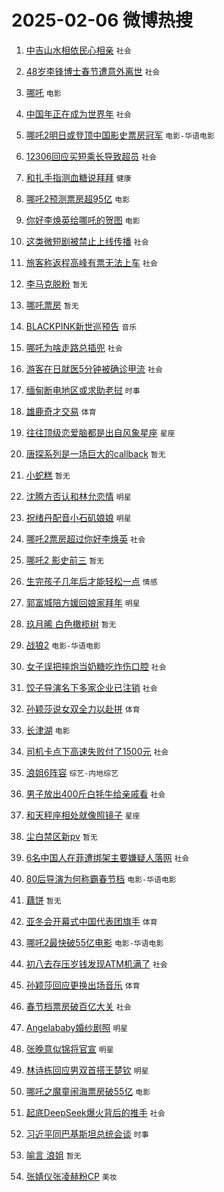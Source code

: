 # 2025-02-06 微博热搜 
1. [中吉山水相依民心相亲](https://m.weibo.cn/search?containerid=100103type%3D1%26t%3D10%26q%3D%23%E4%B8%AD%E5%90%89%E5%B1%B1%E6%B0%B4%E7%9B%B8%E4%BE%9D%E6%B0%91%E5%BF%83%E7%9B%B8%E4%BA%B2%23&stream_entry_id=51&isnewpage=1&extparam=seat%3D1%26pos%3D0%26q%3D%2523%25E4%25B8%25AD%25E5%2590%2589%25E5%25B1%25B1%25E6%25B0%25B4%25E7%259B%25B8%25E4%25BE%259D%25E6%25B0%2591%25E5%25BF%2583%25E7%259B%25B8%25E4%25BA%25B2%2523%26dgr%3D0%26cate%3D10103%26c_type%3D51%26filter_type%3Drealtimehot%26stream_entry_id%3D51%26display_time%3D1738773193%26pre_seqid%3D173877319352201148374138) `社会` 

2. [48岁李锋博士春节遭意外离世](https://m.weibo.cn/search?containerid=100103type%3D1%26t%3D10%26q%3D%2348%E5%B2%81%E6%9D%8E%E9%94%8B%E5%8D%9A%E5%A3%AB%E6%98%A5%E8%8A%82%E9%81%AD%E6%84%8F%E5%A4%96%E7%A6%BB%E4%B8%96%23&stream_entry_id=31&isnewpage=1&extparam=seat%3D1%26c_type%3D31%26q%3D%252348%25E5%25B2%2581%25E6%259D%258E%25E9%2594%258B%25E5%258D%259A%25E5%25A3%25AB%25E6%2598%25A5%25E8%258A%2582%25E9%2581%25AD%25E6%2584%258F%25E5%25A4%2596%25E7%25A6%25BB%25E4%25B8%2596%2523%26dgr%3D0%26band_rank%3D1%26stream_entry_id%3D31%26pos%3D0%26lcate%3D5001%26realpos%3D1%26flag%3D2%26filter_type%3Drealtimehot%26cate%3D5001%26display_time%3D1738773193%26pre_seqid%3D173877319352201148374138) `社会` 

3. [哪吒](https://m.weibo.cn/search?containerid=100103type%3D1%26t%3D10%26q%3D%E5%93%AA%E5%90%92&stream_entry_id=31&isnewpage=1&extparam=seat%3D1%26c_type%3D31%26q%3D%25E5%2593%25AA%25E5%2590%2592%26dgr%3D0%26band_rank%3D2%26stream_entry_id%3D31%26pos%3D1%26lcate%3D5001%26realpos%3D2%26flag%3D2%26filter_type%3Drealtimehot%26cate%3D5001%26display_time%3D1738773193%26pre_seqid%3D173877319352201148374138) `电影` 

4. [中国年正在成为世界年](https://m.weibo.cn/search?containerid=100103type%3D1%26t%3D10%26q%3D%23%E4%B8%AD%E5%9B%BD%E5%B9%B4%E6%AD%A3%E5%9C%A8%E6%88%90%E4%B8%BA%E4%B8%96%E7%95%8C%E5%B9%B4%23&stream_entry_id=31&isnewpage=1&extparam=seat%3D1%26c_type%3D31%26q%3D%2523%25E4%25B8%25AD%25E5%259B%25BD%25E5%25B9%25B4%25E6%25AD%25A3%25E5%259C%25A8%25E6%2588%2590%25E4%25B8%25BA%25E4%25B8%2596%25E7%2595%258C%25E5%25B9%25B4%2523%26dgr%3D0%26band_rank%3D3%26stream_entry_id%3D31%26pos%3D2%26lcate%3D5001%26realpos%3D3%26flag%3D0%26filter_type%3Drealtimehot%26cate%3D5001%26display_time%3D1738773193%26pre_seqid%3D173877319352201148374138) `社会` 

5. [哪吒2明日或登顶中国影史票房冠军](https://m.weibo.cn/search?containerid=100103type%3D1%26t%3D10%26q%3D%23%E5%93%AA%E5%90%922%E6%98%8E%E6%97%A5%E6%88%96%E7%99%BB%E9%A1%B6%E4%B8%AD%E5%9B%BD%E5%BD%B1%E5%8F%B2%E7%A5%A8%E6%88%BF%E5%86%A0%E5%86%9B%23&stream_entry_id=31&isnewpage=1&extparam=seat%3D1%26c_type%3D31%26q%3D%2523%25E5%2593%25AA%25E5%2590%25922%25E6%2598%258E%25E6%2597%25A5%25E6%2588%2596%25E7%2599%25BB%25E9%25A1%25B6%25E4%25B8%25AD%25E5%259B%25BD%25E5%25BD%25B1%25E5%258F%25B2%25E7%25A5%25A8%25E6%2588%25BF%25E5%2586%25A0%25E5%2586%259B%2523%26dgr%3D0%26band_rank%3D4%26stream_entry_id%3D31%26pos%3D3%26lcate%3D5001%26realpos%3D4%26flag%3D1%26filter_type%3Drealtimehot%26cate%3D5001%26display_time%3D1738773193%26pre_seqid%3D173877319352201148374138) `电影-华语电影` 

6. [12306回应买短乘长导致超员](https://m.weibo.cn/search?containerid=100103type%3D1%26t%3D10%26q%3D%2312306%E5%9B%9E%E5%BA%94%E4%B9%B0%E7%9F%AD%E4%B9%98%E9%95%BF%E5%AF%BC%E8%87%B4%E8%B6%85%E5%91%98%23&stream_entry_id=31&isnewpage=1&extparam=seat%3D1%26c_type%3D31%26q%3D%252312306%25E5%259B%259E%25E5%25BA%2594%25E4%25B9%25B0%25E7%259F%25AD%25E4%25B9%2598%25E9%2595%25BF%25E5%25AF%25BC%25E8%2587%25B4%25E8%25B6%2585%25E5%2591%2598%2523%26dgr%3D0%26band_rank%3D5%26stream_entry_id%3D31%26pos%3D4%26lcate%3D5001%26realpos%3D5%26flag%3D1%26filter_type%3Drealtimehot%26cate%3D5001%26display_time%3D1738773193%26pre_seqid%3D173877319352201148374138) `社会` 

7. [和扎手指测血糖说拜拜](https://m.weibo.cn/search?containerid=100103type%3D1%26t%3D10%26q%3D%23%E5%92%8C%E6%89%8E%E6%89%8B%E6%8C%87%E6%B5%8B%E8%A1%80%E7%B3%96%E8%AF%B4%E6%8B%9C%E6%8B%9C%23&stream_entry_id=31&isnewpage=1&extparam=seat%3D1%26c_type%3D31%26q%3D%2523%25E5%2592%258C%25E6%2589%258E%25E6%2589%258B%25E6%258C%2587%25E6%25B5%258B%25E8%25A1%2580%25E7%25B3%2596%25E8%25AF%25B4%25E6%258B%259C%25E6%258B%259C%2523%26dgr%3D0%26band_rank%3D6%26stream_entry_id%3D31%26pos%3D5%26lcate%3D5001%26realpos%3D6%26flag%3D1%26filter_type%3Drealtimehot%26cate%3D5001%26display_time%3D1738773193%26pre_seqid%3D173877319352201148374138) `健康` 

8. [哪吒2预测票房超95亿](https://m.weibo.cn/search?containerid=100103type%3D1%26t%3D10%26q%3D%23%E5%93%AA%E5%90%922%E9%A2%84%E6%B5%8B%E7%A5%A8%E6%88%BF%E8%B6%8595%E4%BA%BF%23&stream_entry_id=31&isnewpage=1&extparam=seat%3D1%26c_type%3D31%26q%3D%2523%25E5%2593%25AA%25E5%2590%25922%25E9%25A2%2584%25E6%25B5%258B%25E7%25A5%25A8%25E6%2588%25BF%25E8%25B6%258595%25E4%25BA%25BF%2523%26dgr%3D0%26band_rank%3D7%26stream_entry_id%3D31%26pos%3D6%26lcate%3D5001%26realpos%3D7%26flag%3D1%26filter_type%3Drealtimehot%26cate%3D5001%26display_time%3D1738773193%26pre_seqid%3D173877319352201148374138) `电影` 

9. [你好李焕英给哪吒的贺图](https://m.weibo.cn/search?containerid=100103type%3D1%26t%3D10%26q%3D%23%E4%BD%A0%E5%A5%BD%E6%9D%8E%E7%84%95%E8%8B%B1%E7%BB%99%E5%93%AA%E5%90%92%E7%9A%84%E8%B4%BA%E5%9B%BE%23&stream_entry_id=31&isnewpage=1&extparam=seat%3D1%26c_type%3D31%26q%3D%2523%25E4%25BD%25A0%25E5%25A5%25BD%25E6%259D%258E%25E7%2584%2595%25E8%258B%25B1%25E7%25BB%2599%25E5%2593%25AA%25E5%2590%2592%25E7%259A%2584%25E8%25B4%25BA%25E5%259B%25BE%2523%26dgr%3D0%26band_rank%3D8%26stream_entry_id%3D31%26pos%3D7%26lcate%3D5001%26realpos%3D8%26flag%3D16%26filter_type%3Drealtimehot%26cate%3D5001%26display_time%3D1738773193%26pre_seqid%3D173877319352201148374138) `电影` 

10. [这类微短剧被禁止上线传播](https://m.weibo.cn/search?containerid=100103type%3D1%26t%3D10%26q%3D%23%E8%BF%99%E7%B1%BB%E5%BE%AE%E7%9F%AD%E5%89%A7%E8%A2%AB%E7%A6%81%E6%AD%A2%E4%B8%8A%E7%BA%BF%E4%BC%A0%E6%92%AD%23&stream_entry_id=31&isnewpage=1&extparam=seat%3D1%26c_type%3D31%26q%3D%2523%25E8%25BF%2599%25E7%25B1%25BB%25E5%25BE%25AE%25E7%259F%25AD%25E5%2589%25A7%25E8%25A2%25AB%25E7%25A6%2581%25E6%25AD%25A2%25E4%25B8%258A%25E7%25BA%25BF%25E4%25BC%25A0%25E6%2592%25AD%2523%26dgr%3D0%26band_rank%3D9%26stream_entry_id%3D31%26pos%3D8%26lcate%3D5001%26realpos%3D9%26flag%3D0%26filter_type%3Drealtimehot%26cate%3D5001%26display_time%3D1738773193%26pre_seqid%3D173877319352201148374138) `社会` 

11. [旅客称返程高峰有票无法上车](https://m.weibo.cn/search?containerid=100103type%3D1%26t%3D10%26q%3D%23%E6%97%85%E5%AE%A2%E7%A7%B0%E8%BF%94%E7%A8%8B%E9%AB%98%E5%B3%B0%E6%9C%89%E7%A5%A8%E6%97%A0%E6%B3%95%E4%B8%8A%E8%BD%A6%23&stream_entry_id=31&isnewpage=1&extparam=seat%3D1%26c_type%3D31%26q%3D%2523%25E6%2597%2585%25E5%25AE%25A2%25E7%25A7%25B0%25E8%25BF%2594%25E7%25A8%258B%25E9%25AB%2598%25E5%25B3%25B0%25E6%259C%2589%25E7%25A5%25A8%25E6%2597%25A0%25E6%25B3%2595%25E4%25B8%258A%25E8%25BD%25A6%2523%26dgr%3D0%26band_rank%3D10%26stream_entry_id%3D31%26pos%3D9%26lcate%3D5001%26realpos%3D10%26flag%3D1%26filter_type%3Drealtimehot%26cate%3D5001%26display_time%3D1738773193%26pre_seqid%3D173877319352201148374138) `社会` 

12. [李马克脱粉](https://m.weibo.cn/search?containerid=100103type%3D1%26t%3D10%26q%3D%E6%9D%8E%E9%A9%AC%E5%85%8B%E8%84%B1%E7%B2%89&stream_entry_id=31&isnewpage=1&extparam=seat%3D1%26c_type%3D31%26q%3D%25E6%259D%258E%25E9%25A9%25AC%25E5%2585%258B%25E8%2584%25B1%25E7%25B2%2589%26dgr%3D0%26band_rank%3D11%26stream_entry_id%3D31%26pos%3D10%26lcate%3D5001%26realpos%3D11%26flag%3D2%26filter_type%3Drealtimehot%26cate%3D5001%26display_time%3D1738773193%26pre_seqid%3D173877319352201148374138) `暂无` 

13. [哪吒票房](https://m.weibo.cn/search?containerid=100103type%3D1%26t%3D10%26q%3D%E5%93%AA%E5%90%92%E7%A5%A8%E6%88%BF&stream_entry_id=31&isnewpage=1&extparam=seat%3D1%26c_type%3D31%26q%3D%25E5%2593%25AA%25E5%2590%2592%25E7%25A5%25A8%25E6%2588%25BF%26dgr%3D0%26band_rank%3D12%26stream_entry_id%3D31%26pos%3D11%26lcate%3D5001%26realpos%3D12%26flag%3D0%26filter_type%3Drealtimehot%26cate%3D5001%26display_time%3D1738773193%26pre_seqid%3D173877319352201148374138) `暂无` 

14. [BLACKPINK新世巡预告](https://m.weibo.cn/search?containerid=100103type%3D1%26t%3D10%26q%3D%23BLACKPINK%E6%96%B0%E4%B8%96%E5%B7%A1%E9%A2%84%E5%91%8A%23&stream_entry_id=31&isnewpage=1&extparam=seat%3D1%26c_type%3D31%26q%3D%2523BLACKPINK%25E6%2596%25B0%25E4%25B8%2596%25E5%25B7%25A1%25E9%25A2%2584%25E5%2591%258A%2523%26dgr%3D0%26band_rank%3D13%26stream_entry_id%3D31%26pos%3D12%26lcate%3D5001%26realpos%3D13%26flag%3D1%26filter_type%3Drealtimehot%26cate%3D5001%26display_time%3D1738773193%26pre_seqid%3D173877319352201148374138) `音乐` 

15. [哪吒为啥走路总插兜](https://m.weibo.cn/search?containerid=100103type%3D1%26t%3D10%26q%3D%23%E5%93%AA%E5%90%92%E4%B8%BA%E5%95%A5%E8%B5%B0%E8%B7%AF%E6%80%BB%E6%8F%92%E5%85%9C%23&stream_entry_id=31&isnewpage=1&extparam=seat%3D1%26c_type%3D31%26q%3D%2523%25E5%2593%25AA%25E5%2590%2592%25E4%25B8%25BA%25E5%2595%25A5%25E8%25B5%25B0%25E8%25B7%25AF%25E6%2580%25BB%25E6%258F%2592%25E5%2585%259C%2523%26dgr%3D0%26band_rank%3D14%26stream_entry_id%3D31%26pos%3D13%26lcate%3D5001%26realpos%3D14%26flag%3D1%26filter_type%3Drealtimehot%26cate%3D5001%26display_time%3D1738773193%26pre_seqid%3D173877319352201148374138) `社会` 

16. [游客在日就医5分钟被确诊甲流](https://m.weibo.cn/search?containerid=100103type%3D1%26t%3D10%26q%3D%23%E6%B8%B8%E5%AE%A2%E5%9C%A8%E6%97%A5%E5%B0%B1%E5%8C%BB5%E5%88%86%E9%92%9F%E8%A2%AB%E7%A1%AE%E8%AF%8A%E7%94%B2%E6%B5%81%23&stream_entry_id=31&isnewpage=1&extparam=seat%3D1%26c_type%3D31%26q%3D%2523%25E6%25B8%25B8%25E5%25AE%25A2%25E5%259C%25A8%25E6%2597%25A5%25E5%25B0%25B1%25E5%258C%25BB5%25E5%2588%2586%25E9%2592%259F%25E8%25A2%25AB%25E7%25A1%25AE%25E8%25AF%258A%25E7%2594%25B2%25E6%25B5%2581%2523%26dgr%3D0%26band_rank%3D15%26stream_entry_id%3D31%26pos%3D14%26lcate%3D5001%26realpos%3D15%26flag%3D0%26filter_type%3Drealtimehot%26cate%3D5001%26display_time%3D1738773193%26pre_seqid%3D173877319352201148374138) `社会` 

17. [缅甸断电地区或求助老挝](https://m.weibo.cn/search?containerid=100103type%3D1%26t%3D10%26q%3D%23%E7%BC%85%E7%94%B8%E6%96%AD%E7%94%B5%E5%9C%B0%E5%8C%BA%E6%88%96%E6%B1%82%E5%8A%A9%E8%80%81%E6%8C%9D%23&stream_entry_id=31&isnewpage=1&extparam=seat%3D1%26c_type%3D31%26q%3D%2523%25E7%25BC%2585%25E7%2594%25B8%25E6%2596%25AD%25E7%2594%25B5%25E5%259C%25B0%25E5%258C%25BA%25E6%2588%2596%25E6%25B1%2582%25E5%258A%25A9%25E8%2580%2581%25E6%258C%259D%2523%26dgr%3D0%26band_rank%3D16%26stream_entry_id%3D31%26pos%3D15%26lcate%3D5001%26realpos%3D16%26flag%3D0%26filter_type%3Drealtimehot%26cate%3D5001%26display_time%3D1738773193%26pre_seqid%3D173877319352201148374138) `时事` 

18. [雄鹿奇才交易](https://m.weibo.cn/search?containerid=100103type%3D1%26t%3D10%26q%3D%23%E9%9B%84%E9%B9%BF%E5%A5%87%E6%89%8D%E4%BA%A4%E6%98%93%23&stream_entry_id=31&isnewpage=1&extparam=seat%3D1%26c_type%3D31%26q%3D%2523%25E9%259B%2584%25E9%25B9%25BF%25E5%25A5%2587%25E6%2589%258D%25E4%25BA%25A4%25E6%2598%2593%2523%26dgr%3D0%26band_rank%3D17%26stream_entry_id%3D31%26pos%3D16%26lcate%3D5001%26realpos%3D17%26flag%3D1%26filter_type%3Drealtimehot%26cate%3D5001%26display_time%3D1738773193%26pre_seqid%3D173877319352201148374138) `体育` 

19. [往往顶级恋爱脑都是出自风象星座](https://m.weibo.cn/search?containerid=100103type%3D1%26t%3D10%26q%3D%23%E5%BE%80%E5%BE%80%E9%A1%B6%E7%BA%A7%E6%81%8B%E7%88%B1%E8%84%91%E9%83%BD%E6%98%AF%E5%87%BA%E8%87%AA%E9%A3%8E%E8%B1%A1%E6%98%9F%E5%BA%A7%23&stream_entry_id=31&isnewpage=1&extparam=seat%3D1%26c_type%3D31%26q%3D%2523%25E5%25BE%2580%25E5%25BE%2580%25E9%25A1%25B6%25E7%25BA%25A7%25E6%2581%258B%25E7%2588%25B1%25E8%2584%2591%25E9%2583%25BD%25E6%2598%25AF%25E5%2587%25BA%25E8%2587%25AA%25E9%25A3%258E%25E8%25B1%25A1%25E6%2598%259F%25E5%25BA%25A7%2523%26dgr%3D0%26band_rank%3D18%26stream_entry_id%3D31%26pos%3D17%26lcate%3D5001%26realpos%3D18%26flag%3D0%26filter_type%3Drealtimehot%26cate%3D5001%26display_time%3D1738773193%26pre_seqid%3D173877319352201148374138) `星座` 

20. [唐探系列是一场巨大的callback](https://m.weibo.cn/search?containerid=100103type%3D1%26t%3D10%26q%3D%E5%94%90%E6%8E%A2%E7%B3%BB%E5%88%97%E6%98%AF%E4%B8%80%E5%9C%BA%E5%B7%A8%E5%A4%A7%E7%9A%84callback&stream_entry_id=31&isnewpage=1&extparam=seat%3D1%26c_type%3D31%26q%3D%25E5%2594%2590%25E6%258E%25A2%25E7%25B3%25BB%25E5%2588%2597%25E6%2598%25AF%25E4%25B8%2580%25E5%259C%25BA%25E5%25B7%25A8%25E5%25A4%25A7%25E7%259A%2584callback%26dgr%3D0%26band_rank%3D19%26stream_entry_id%3D31%26pos%3D18%26lcate%3D5001%26realpos%3D19%26flag%3D1%26filter_type%3Drealtimehot%26cate%3D5001%26display_time%3D1738773193%26pre_seqid%3D173877319352201148374138) `暂无` 

21. [小蛇糕](https://m.weibo.cn/search?containerid=100103type%3D1%26t%3D10%26q%3D%E5%B0%8F%E8%9B%87%E7%B3%95&stream_entry_id=31&isnewpage=1&extparam=seat%3D1%26c_type%3D31%26q%3D%25E5%25B0%258F%25E8%259B%2587%25E7%25B3%2595%26dgr%3D0%26band_rank%3D20%26stream_entry_id%3D31%26pos%3D19%26lcate%3D5001%26realpos%3D20%26flag%3D0%26filter_type%3Drealtimehot%26cate%3D5001%26display_time%3D1738773193%26pre_seqid%3D173877319352201148374138) `暂无` 

22. [沈腾方否认和林允恋情](https://m.weibo.cn/search?containerid=100103type%3D1%26t%3D10%26q%3D%23%E6%B2%88%E8%85%BE%E6%96%B9%E5%90%A6%E8%AE%A4%E5%92%8C%E6%9E%97%E5%85%81%E6%81%8B%E6%83%85%23&stream_entry_id=31&isnewpage=1&extparam=seat%3D1%26c_type%3D31%26q%3D%2523%25E6%25B2%2588%25E8%2585%25BE%25E6%2596%25B9%25E5%2590%25A6%25E8%25AE%25A4%25E5%2592%258C%25E6%259E%2597%25E5%2585%2581%25E6%2581%258B%25E6%2583%2585%2523%26dgr%3D0%26band_rank%3D21%26stream_entry_id%3D31%26pos%3D20%26lcate%3D5001%26realpos%3D21%26flag%3D2%26filter_type%3Drealtimehot%26cate%3D5001%26display_time%3D1738773193%26pre_seqid%3D173877319352201148374138) `明星` 

23. [祝绪丹配音小石矶娘娘](https://m.weibo.cn/search?containerid=100103type%3D1%26t%3D10%26q%3D%23%E7%A5%9D%E7%BB%AA%E4%B8%B9%E9%85%8D%E9%9F%B3%E5%B0%8F%E7%9F%B3%E7%9F%B6%E5%A8%98%E5%A8%98%23&stream_entry_id=31&isnewpage=1&extparam=seat%3D1%26c_type%3D31%26q%3D%2523%25E7%25A5%259D%25E7%25BB%25AA%25E4%25B8%25B9%25E9%2585%258D%25E9%259F%25B3%25E5%25B0%258F%25E7%259F%25B3%25E7%259F%25B6%25E5%25A8%2598%25E5%25A8%2598%2523%26dgr%3D0%26band_rank%3D22%26stream_entry_id%3D31%26pos%3D21%26lcate%3D5001%26realpos%3D22%26flag%3D0%26filter_type%3Drealtimehot%26cate%3D5001%26display_time%3D1738773193%26pre_seqid%3D173877319352201148374138) `明星` 

24. [哪吒2票房超过你好李焕英](https://m.weibo.cn/search?containerid=100103type%3D1%26t%3D10%26q%3D%E5%93%AA%E5%90%922%E7%A5%A8%E6%88%BF%E8%B6%85%E8%BF%87%E4%BD%A0%E5%A5%BD%E6%9D%8E%E7%84%95%E8%8B%B1&stream_entry_id=31&isnewpage=1&extparam=seat%3D1%26c_type%3D31%26q%3D%25E5%2593%25AA%25E5%2590%25922%25E7%25A5%25A8%25E6%2588%25BF%25E8%25B6%2585%25E8%25BF%2587%25E4%25BD%25A0%25E5%25A5%25BD%25E6%259D%258E%25E7%2584%2595%25E8%258B%25B1%26dgr%3D0%26band_rank%3D23%26stream_entry_id%3D31%26pos%3D22%26lcate%3D5001%26realpos%3D23%26flag%3D0%26filter_type%3Drealtimehot%26cate%3D5001%26display_time%3D1738773193%26pre_seqid%3D173877319352201148374138) `社会` 

25. [哪吒2 影史前三](https://m.weibo.cn/search?containerid=100103type%3D1%26t%3D10%26q%3D%E5%93%AA%E5%90%922+%E5%BD%B1%E5%8F%B2%E5%89%8D%E4%B8%89&stream_entry_id=31&isnewpage=1&extparam=seat%3D1%26c_type%3D31%26q%3D%25E5%2593%25AA%25E5%2590%25922%2520%25E5%25BD%25B1%25E5%258F%25B2%25E5%2589%258D%25E4%25B8%2589%26dgr%3D0%26band_rank%3D24%26stream_entry_id%3D31%26pos%3D23%26lcate%3D5001%26realpos%3D24%26flag%3D0%26filter_type%3Drealtimehot%26cate%3D5001%26display_time%3D1738773193%26pre_seqid%3D173877319352201148374138) `暂无` 

26. [生完孩子几年后才能轻松一点](https://m.weibo.cn/search?containerid=100103type%3D1%26t%3D10%26q%3D%23%E7%94%9F%E5%AE%8C%E5%AD%A9%E5%AD%90%E5%87%A0%E5%B9%B4%E5%90%8E%E6%89%8D%E8%83%BD%E8%BD%BB%E6%9D%BE%E4%B8%80%E7%82%B9%23&stream_entry_id=31&isnewpage=1&extparam=seat%3D1%26c_type%3D31%26q%3D%2523%25E7%2594%259F%25E5%25AE%258C%25E5%25AD%25A9%25E5%25AD%2590%25E5%2587%25A0%25E5%25B9%25B4%25E5%2590%258E%25E6%2589%258D%25E8%2583%25BD%25E8%25BD%25BB%25E6%259D%25BE%25E4%25B8%2580%25E7%2582%25B9%2523%26dgr%3D0%26band_rank%3D25%26stream_entry_id%3D31%26pos%3D24%26lcate%3D5001%26realpos%3D25%26flag%3D0%26filter_type%3Drealtimehot%26cate%3D5001%26display_time%3D1738773193%26pre_seqid%3D173877319352201148374138) `情感` 

27. [郭富城陪方媛回娘家拜年](https://m.weibo.cn/search?containerid=100103type%3D1%26t%3D10%26q%3D%23%E9%83%AD%E5%AF%8C%E5%9F%8E%E9%99%AA%E6%96%B9%E5%AA%9B%E5%9B%9E%E5%A8%98%E5%AE%B6%E6%8B%9C%E5%B9%B4%23&stream_entry_id=31&isnewpage=1&extparam=seat%3D1%26c_type%3D31%26q%3D%2523%25E9%2583%25AD%25E5%25AF%258C%25E5%259F%258E%25E9%2599%25AA%25E6%2596%25B9%25E5%25AA%259B%25E5%259B%259E%25E5%25A8%2598%25E5%25AE%25B6%25E6%258B%259C%25E5%25B9%25B4%2523%26dgr%3D0%26band_rank%3D26%26stream_entry_id%3D31%26pos%3D25%26lcate%3D5001%26realpos%3D26%26flag%3D1%26filter_type%3Drealtimehot%26cate%3D5001%26display_time%3D1738773193%26pre_seqid%3D173877319352201148374138) `明星` 

28. [玖月晞 白色橄榄树](https://m.weibo.cn/search?containerid=100103type%3D1%26t%3D10%26q%3D%E7%8E%96%E6%9C%88%E6%99%9E+%E7%99%BD%E8%89%B2%E6%A9%84%E6%A6%84%E6%A0%91&stream_entry_id=31&isnewpage=1&extparam=seat%3D1%26c_type%3D31%26q%3D%25E7%258E%2596%25E6%259C%2588%25E6%2599%259E%2520%25E7%2599%25BD%25E8%2589%25B2%25E6%25A9%2584%25E6%25A6%2584%25E6%25A0%2591%26dgr%3D0%26band_rank%3D27%26stream_entry_id%3D31%26pos%3D26%26lcate%3D5001%26realpos%3D27%26flag%3D0%26filter_type%3Drealtimehot%26cate%3D5001%26display_time%3D1738773193%26pre_seqid%3D173877319352201148374138) `暂无` 

29. [战狼2](https://m.weibo.cn/search?containerid=100103type%3D1%26t%3D10%26q%3D%E6%88%98%E7%8B%BC2&stream_entry_id=31&isnewpage=1&extparam=seat%3D1%26c_type%3D31%26q%3D%25E6%2588%2598%25E7%258B%25BC2%26dgr%3D0%26band_rank%3D28%26stream_entry_id%3D31%26pos%3D27%26lcate%3D5001%26realpos%3D28%26flag%3D0%26filter_type%3Drealtimehot%26cate%3D5001%26display_time%3D1738773193%26pre_seqid%3D173877319352201148374138) `电影-华语电影` 

30. [女子误把摔炮当奶糖吃炸伤口腔](https://m.weibo.cn/search?containerid=100103type%3D1%26t%3D10%26q%3D%23%E5%A5%B3%E5%AD%90%E8%AF%AF%E6%8A%8A%E6%91%94%E7%82%AE%E5%BD%93%E5%A5%B6%E7%B3%96%E5%90%83%E7%82%B8%E4%BC%A4%E5%8F%A3%E8%85%94%23&stream_entry_id=31&isnewpage=1&extparam=seat%3D1%26c_type%3D31%26q%3D%2523%25E5%25A5%25B3%25E5%25AD%2590%25E8%25AF%25AF%25E6%258A%258A%25E6%2591%2594%25E7%2582%25AE%25E5%25BD%2593%25E5%25A5%25B6%25E7%25B3%2596%25E5%2590%2583%25E7%2582%25B8%25E4%25BC%25A4%25E5%258F%25A3%25E8%2585%2594%2523%26dgr%3D0%26band_rank%3D29%26stream_entry_id%3D31%26pos%3D28%26lcate%3D5001%26realpos%3D29%26flag%3D0%26filter_type%3Drealtimehot%26cate%3D5001%26display_time%3D1738773193%26pre_seqid%3D173877319352201148374138) `社会` 

31. [饺子导演名下多家企业已注销](https://m.weibo.cn/search?containerid=100103type%3D1%26t%3D10%26q%3D%23%E9%A5%BA%E5%AD%90%E5%AF%BC%E6%BC%94%E5%90%8D%E4%B8%8B%E5%A4%9A%E5%AE%B6%E4%BC%81%E4%B8%9A%E5%B7%B2%E6%B3%A8%E9%94%80%23&stream_entry_id=31&isnewpage=1&extparam=seat%3D1%26c_type%3D31%26q%3D%2523%25E9%25A5%25BA%25E5%25AD%2590%25E5%25AF%25BC%25E6%25BC%2594%25E5%2590%258D%25E4%25B8%258B%25E5%25A4%259A%25E5%25AE%25B6%25E4%25BC%2581%25E4%25B8%259A%25E5%25B7%25B2%25E6%25B3%25A8%25E9%2594%2580%2523%26dgr%3D0%26band_rank%3D30%26stream_entry_id%3D31%26pos%3D29%26lcate%3D5001%26realpos%3D30%26flag%3D0%26filter_type%3Drealtimehot%26cate%3D5001%26display_time%3D1738773193%26pre_seqid%3D173877319352201148374138) `社会` 

32. [孙颖莎说女双全力以赴拼](https://m.weibo.cn/search?containerid=100103type%3D1%26t%3D10%26q%3D%E5%AD%99%E9%A2%96%E8%8E%8E%E8%AF%B4%E5%A5%B3%E5%8F%8C%E5%85%A8%E5%8A%9B%E4%BB%A5%E8%B5%B4%E6%8B%BC&stream_entry_id=31&isnewpage=1&extparam=seat%3D1%26c_type%3D31%26q%3D%25E5%25AD%2599%25E9%25A2%2596%25E8%258E%258E%25E8%25AF%25B4%25E5%25A5%25B3%25E5%258F%258C%25E5%2585%25A8%25E5%258A%259B%25E4%25BB%25A5%25E8%25B5%25B4%25E6%258B%25BC%26dgr%3D0%26band_rank%3D31%26stream_entry_id%3D31%26pos%3D30%26lcate%3D5001%26realpos%3D31%26flag%3D1%26filter_type%3Drealtimehot%26cate%3D5001%26display_time%3D1738773193%26pre_seqid%3D173877319352201148374138) `体育` 

33. [长津湖](https://m.weibo.cn/search?containerid=100103type%3D1%26t%3D10%26q%3D%E9%95%BF%E6%B4%A5%E6%B9%96&stream_entry_id=31&isnewpage=1&extparam=seat%3D1%26c_type%3D31%26q%3D%25E9%2595%25BF%25E6%25B4%25A5%25E6%25B9%2596%26dgr%3D0%26band_rank%3D32%26stream_entry_id%3D31%26pos%3D31%26lcate%3D5001%26realpos%3D32%26flag%3D0%26filter_type%3Drealtimehot%26cate%3D5001%26display_time%3D1738773193%26pre_seqid%3D173877319352201148374138) `电影` 

34. [司机卡点下高速失败付了1500元](https://m.weibo.cn/search?containerid=100103type%3D1%26t%3D10%26q%3D%23%E5%8F%B8%E6%9C%BA%E5%8D%A1%E7%82%B9%E4%B8%8B%E9%AB%98%E9%80%9F%E5%A4%B1%E8%B4%A5%E4%BB%98%E4%BA%861500%E5%85%83%23&stream_entry_id=31&isnewpage=1&extparam=seat%3D1%26c_type%3D31%26q%3D%2523%25E5%258F%25B8%25E6%259C%25BA%25E5%258D%25A1%25E7%2582%25B9%25E4%25B8%258B%25E9%25AB%2598%25E9%2580%259F%25E5%25A4%25B1%25E8%25B4%25A5%25E4%25BB%2598%25E4%25BA%25861500%25E5%2585%2583%2523%26dgr%3D0%26band_rank%3D33%26stream_entry_id%3D31%26pos%3D32%26lcate%3D5001%26realpos%3D33%26flag%3D0%26filter_type%3Drealtimehot%26cate%3D5001%26display_time%3D1738773193%26pre_seqid%3D173877319352201148374138) `社会` 

35. [浪姐6阵容](https://m.weibo.cn/search?containerid=100103type%3D1%26t%3D10%26q%3D%E6%B5%AA%E5%A7%906%E9%98%B5%E5%AE%B9&stream_entry_id=31&isnewpage=1&extparam=seat%3D1%26c_type%3D31%26q%3D%25E6%25B5%25AA%25E5%25A7%25906%25E9%2598%25B5%25E5%25AE%25B9%26dgr%3D0%26band_rank%3D34%26stream_entry_id%3D31%26pos%3D33%26lcate%3D5001%26realpos%3D34%26flag%3D0%26filter_type%3Drealtimehot%26cate%3D5001%26display_time%3D1738773193%26pre_seqid%3D173877319352201148374138) `综艺-内地综艺` 

36. [男子放出400斤白牦牛给亲戚看](https://m.weibo.cn/search?containerid=100103type%3D1%26t%3D10%26q%3D%23%E7%94%B7%E5%AD%90%E6%94%BE%E5%87%BA400%E6%96%A4%E7%99%BD%E7%89%A6%E7%89%9B%E7%BB%99%E4%BA%B2%E6%88%9A%E7%9C%8B%23&stream_entry_id=31&isnewpage=1&extparam=seat%3D1%26c_type%3D31%26q%3D%2523%25E7%2594%25B7%25E5%25AD%2590%25E6%2594%25BE%25E5%2587%25BA400%25E6%2596%25A4%25E7%2599%25BD%25E7%2589%25A6%25E7%2589%259B%25E7%25BB%2599%25E4%25BA%25B2%25E6%2588%259A%25E7%259C%258B%2523%26dgr%3D0%26band_rank%3D35%26stream_entry_id%3D31%26pos%3D34%26lcate%3D5001%26realpos%3D35%26flag%3D0%26filter_type%3Drealtimehot%26cate%3D5001%26display_time%3D1738773193%26pre_seqid%3D173877319352201148374138) `社会` 

37. [和天秤座相处就像照镜子](https://m.weibo.cn/search?containerid=100103type%3D1%26t%3D10%26q%3D%23%E5%92%8C%E5%A4%A9%E7%A7%A4%E5%BA%A7%E7%9B%B8%E5%A4%84%E5%B0%B1%E5%83%8F%E7%85%A7%E9%95%9C%E5%AD%90%23&stream_entry_id=31&isnewpage=1&extparam=seat%3D1%26c_type%3D31%26q%3D%2523%25E5%2592%258C%25E5%25A4%25A9%25E7%25A7%25A4%25E5%25BA%25A7%25E7%259B%25B8%25E5%25A4%2584%25E5%25B0%25B1%25E5%2583%258F%25E7%2585%25A7%25E9%2595%259C%25E5%25AD%2590%2523%26dgr%3D0%26band_rank%3D36%26stream_entry_id%3D31%26pos%3D35%26lcate%3D5001%26realpos%3D36%26flag%3D0%26filter_type%3Drealtimehot%26cate%3D5001%26display_time%3D1738773193%26pre_seqid%3D173877319352201148374138) `星座` 

38. [尘白禁区新pv](https://m.weibo.cn/search?containerid=100103type%3D1%26t%3D10%26q%3D%E5%B0%98%E7%99%BD%E7%A6%81%E5%8C%BA%E6%96%B0pv&stream_entry_id=31&isnewpage=1&extparam=seat%3D1%26c_type%3D31%26q%3D%25E5%25B0%2598%25E7%2599%25BD%25E7%25A6%2581%25E5%258C%25BA%25E6%2596%25B0pv%26dgr%3D0%26band_rank%3D37%26stream_entry_id%3D31%26pos%3D36%26lcate%3D5001%26realpos%3D37%26flag%3D1%26filter_type%3Drealtimehot%26cate%3D5001%26display_time%3D1738773193%26pre_seqid%3D173877319352201148374138) `暂无` 

39. [6名中国人在菲遭绑架主要嫌疑人落网](https://m.weibo.cn/search?containerid=100103type%3D1%26t%3D10%26q%3D%236%E5%90%8D%E4%B8%AD%E5%9B%BD%E4%BA%BA%E5%9C%A8%E8%8F%B2%E9%81%AD%E7%BB%91%E6%9E%B6%E4%B8%BB%E8%A6%81%E5%AB%8C%E7%96%91%E4%BA%BA%E8%90%BD%E7%BD%91%23&stream_entry_id=31&isnewpage=1&extparam=seat%3D1%26c_type%3D31%26q%3D%25236%25E5%2590%258D%25E4%25B8%25AD%25E5%259B%25BD%25E4%25BA%25BA%25E5%259C%25A8%25E8%258F%25B2%25E9%2581%25AD%25E7%25BB%2591%25E6%259E%25B6%25E4%25B8%25BB%25E8%25A6%2581%25E5%25AB%258C%25E7%2596%2591%25E4%25BA%25BA%25E8%2590%25BD%25E7%25BD%2591%2523%26dgr%3D0%26band_rank%3D38%26stream_entry_id%3D31%26pos%3D37%26lcate%3D5001%26realpos%3D38%26flag%3D1%26filter_type%3Drealtimehot%26cate%3D5001%26display_time%3D1738773193%26pre_seqid%3D173877319352201148374138) `社会` 

40. [80后导演为何称霸春节档](https://m.weibo.cn/search?containerid=100103type%3D1%26t%3D10%26q%3D%2380%E5%90%8E%E5%AF%BC%E6%BC%94%E4%B8%BA%E4%BD%95%E7%A7%B0%E9%9C%B8%E6%98%A5%E8%8A%82%E6%A1%A3%23&stream_entry_id=31&isnewpage=1&extparam=seat%3D1%26c_type%3D31%26q%3D%252380%25E5%2590%258E%25E5%25AF%25BC%25E6%25BC%2594%25E4%25B8%25BA%25E4%25BD%2595%25E7%25A7%25B0%25E9%259C%25B8%25E6%2598%25A5%25E8%258A%2582%25E6%25A1%25A3%2523%26dgr%3D0%26band_rank%3D39%26stream_entry_id%3D31%26pos%3D38%26lcate%3D5001%26realpos%3D39%26flag%3D1%26filter_type%3Drealtimehot%26cate%3D5001%26display_time%3D1738773193%26pre_seqid%3D173877319352201148374138) `电影-华语电影` 

41. [藕饼](https://m.weibo.cn/search?containerid=100103type%3D1%26t%3D10%26q%3D%E8%97%95%E9%A5%BC&stream_entry_id=31&isnewpage=1&extparam=seat%3D1%26c_type%3D31%26q%3D%25E8%2597%2595%25E9%25A5%25BC%26dgr%3D0%26band_rank%3D40%26stream_entry_id%3D31%26pos%3D39%26lcate%3D5001%26realpos%3D40%26flag%3D0%26filter_type%3Drealtimehot%26cate%3D5001%26display_time%3D1738773193%26pre_seqid%3D173877319352201148374138) `暂无` 

42. [亚冬会开幕式中国代表团旗手](https://m.weibo.cn/search?containerid=100103type%3D1%26t%3D10%26q%3D%23%E4%BA%9A%E5%86%AC%E4%BC%9A%E5%BC%80%E5%B9%95%E5%BC%8F%E4%B8%AD%E5%9B%BD%E4%BB%A3%E8%A1%A8%E5%9B%A2%E6%97%97%E6%89%8B%23&stream_entry_id=31&isnewpage=1&extparam=seat%3D1%26c_type%3D31%26q%3D%2523%25E4%25BA%259A%25E5%2586%25AC%25E4%25BC%259A%25E5%25BC%2580%25E5%25B9%2595%25E5%25BC%258F%25E4%25B8%25AD%25E5%259B%25BD%25E4%25BB%25A3%25E8%25A1%25A8%25E5%259B%25A2%25E6%2597%2597%25E6%2589%258B%2523%26dgr%3D0%26band_rank%3D41%26stream_entry_id%3D31%26pos%3D40%26lcate%3D5001%26realpos%3D41%26flag%3D1%26filter_type%3Drealtimehot%26cate%3D5001%26display_time%3D1738773193%26pre_seqid%3D173877319352201148374138) `体育` 

43. [哪吒2最快破55亿电影](https://m.weibo.cn/search?containerid=100103type%3D1%26t%3D10%26q%3D%23%E5%93%AA%E5%90%922%E6%9C%80%E5%BF%AB%E7%A0%B455%E4%BA%BF%E7%94%B5%E5%BD%B1%23&stream_entry_id=31&isnewpage=1&extparam=seat%3D1%26c_type%3D31%26q%3D%2523%25E5%2593%25AA%25E5%2590%25922%25E6%259C%2580%25E5%25BF%25AB%25E7%25A0%25B455%25E4%25BA%25BF%25E7%2594%25B5%25E5%25BD%25B1%2523%26dgr%3D0%26band_rank%3D42%26stream_entry_id%3D31%26pos%3D41%26lcate%3D5001%26realpos%3D42%26flag%3D1%26filter_type%3Drealtimehot%26cate%3D5001%26display_time%3D1738773193%26pre_seqid%3D173877319352201148374138) `电影-华语电影` 

44. [初八去存压岁钱发现ATM机满了](https://m.weibo.cn/search?containerid=100103type%3D1%26t%3D10%26q%3D%23%E5%88%9D%E5%85%AB%E5%8E%BB%E5%AD%98%E5%8E%8B%E5%B2%81%E9%92%B1%E5%8F%91%E7%8E%B0ATM%E6%9C%BA%E6%BB%A1%E4%BA%86%23&stream_entry_id=31&isnewpage=1&extparam=seat%3D1%26c_type%3D31%26q%3D%2523%25E5%2588%259D%25E5%2585%25AB%25E5%258E%25BB%25E5%25AD%2598%25E5%258E%258B%25E5%25B2%2581%25E9%2592%25B1%25E5%258F%2591%25E7%258E%25B0ATM%25E6%259C%25BA%25E6%25BB%25A1%25E4%25BA%2586%2523%26dgr%3D0%26band_rank%3D43%26stream_entry_id%3D31%26pos%3D42%26lcate%3D5001%26realpos%3D43%26flag%3D0%26filter_type%3Drealtimehot%26cate%3D5001%26display_time%3D1738773193%26pre_seqid%3D173877319352201148374138) `社会` 

45. [孙颖莎回应更换出场音乐](https://m.weibo.cn/search?containerid=100103type%3D1%26t%3D10%26q%3D%23%E5%AD%99%E9%A2%96%E8%8E%8E%E5%9B%9E%E5%BA%94%E6%9B%B4%E6%8D%A2%E5%87%BA%E5%9C%BA%E9%9F%B3%E4%B9%90%23&stream_entry_id=31&isnewpage=1&extparam=seat%3D1%26c_type%3D31%26q%3D%2523%25E5%25AD%2599%25E9%25A2%2596%25E8%258E%258E%25E5%259B%259E%25E5%25BA%2594%25E6%259B%25B4%25E6%258D%25A2%25E5%2587%25BA%25E5%259C%25BA%25E9%259F%25B3%25E4%25B9%2590%2523%26dgr%3D0%26band_rank%3D44%26stream_entry_id%3D31%26pos%3D43%26lcate%3D5001%26realpos%3D44%26flag%3D0%26filter_type%3Drealtimehot%26cate%3D5001%26display_time%3D1738773193%26pre_seqid%3D173877319352201148374138) `体育` 

46. [春节档票房破百亿大关](https://m.weibo.cn/search?containerid=100103type%3D1%26t%3D10%26q%3D%23%E6%98%A5%E8%8A%82%E6%A1%A3%E7%A5%A8%E6%88%BF%E7%A0%B4%E7%99%BE%E4%BA%BF%E5%A4%A7%E5%85%B3%23&stream_entry_id=31&isnewpage=1&extparam=seat%3D1%26c_type%3D31%26q%3D%2523%25E6%2598%25A5%25E8%258A%2582%25E6%25A1%25A3%25E7%25A5%25A8%25E6%2588%25BF%25E7%25A0%25B4%25E7%2599%25BE%25E4%25BA%25BF%25E5%25A4%25A7%25E5%2585%25B3%2523%26dgr%3D0%26band_rank%3D45%26stream_entry_id%3D31%26pos%3D44%26lcate%3D5001%26realpos%3D45%26flag%3D0%26filter_type%3Drealtimehot%26cate%3D5001%26display_time%3D1738773193%26pre_seqid%3D173877319352201148374138) `社会` 

47. [Angelababy婚纱剧照](https://m.weibo.cn/search?containerid=100103type%3D1%26t%3D10%26q%3D%23Angelababy%E5%A9%9A%E7%BA%B1%E5%89%A7%E7%85%A7%23&stream_entry_id=31&isnewpage=1&extparam=seat%3D1%26c_type%3D31%26q%3D%2523Angelababy%25E5%25A9%259A%25E7%25BA%25B1%25E5%2589%25A7%25E7%2585%25A7%2523%26dgr%3D0%26band_rank%3D46%26stream_entry_id%3D31%26pos%3D45%26lcate%3D5001%26realpos%3D46%26flag%3D0%26filter_type%3Drealtimehot%26cate%3D5001%26display_time%3D1738773193%26pre_seqid%3D173877319352201148374138) `明星` 

48. [张晚意似锦将官宣](https://m.weibo.cn/search?containerid=100103type%3D1%26t%3D10%26q%3D%23%E5%BC%A0%E6%99%9A%E6%84%8F%E4%BC%BC%E9%94%A6%E5%B0%86%E5%AE%98%E5%AE%A3%23&stream_entry_id=31&isnewpage=1&extparam=seat%3D1%26c_type%3D31%26q%3D%2523%25E5%25BC%25A0%25E6%2599%259A%25E6%2584%258F%25E4%25BC%25BC%25E9%2594%25A6%25E5%25B0%2586%25E5%25AE%2598%25E5%25AE%25A3%2523%26dgr%3D0%26band_rank%3D47%26stream_entry_id%3D31%26pos%3D46%26lcate%3D5001%26realpos%3D47%26flag%3D0%26filter_type%3Drealtimehot%26cate%3D5001%26display_time%3D1738773193%26pre_seqid%3D173877319352201148374138) `明星` 

49. [林诗栋回应男双首搭王楚钦](https://m.weibo.cn/search?containerid=100103type%3D1%26t%3D10%26q%3D%23%E6%9E%97%E8%AF%97%E6%A0%8B%E5%9B%9E%E5%BA%94%E7%94%B7%E5%8F%8C%E9%A6%96%E6%90%AD%E7%8E%8B%E6%A5%9A%E9%92%A6%23&stream_entry_id=31&isnewpage=1&extparam=seat%3D1%26c_type%3D31%26q%3D%2523%25E6%259E%2597%25E8%25AF%2597%25E6%25A0%258B%25E5%259B%259E%25E5%25BA%2594%25E7%2594%25B7%25E5%258F%258C%25E9%25A6%2596%25E6%2590%25AD%25E7%258E%258B%25E6%25A5%259A%25E9%2592%25A6%2523%26dgr%3D0%26band_rank%3D48%26stream_entry_id%3D31%26pos%3D47%26lcate%3D5001%26realpos%3D48%26flag%3D1%26filter_type%3Drealtimehot%26cate%3D5001%26display_time%3D1738773193%26pre_seqid%3D173877319352201148374138) `明星` 

50. [哪吒之魔童闹海票房破55亿](https://m.weibo.cn/search?containerid=100103type%3D1%26t%3D10%26q%3D%23%E5%93%AA%E5%90%92%E4%B9%8B%E9%AD%94%E7%AB%A5%E9%97%B9%E6%B5%B7%E7%A5%A8%E6%88%BF%E7%A0%B455%E4%BA%BF%23&stream_entry_id=31&isnewpage=1&extparam=seat%3D1%26c_type%3D31%26q%3D%2523%25E5%2593%25AA%25E5%2590%2592%25E4%25B9%258B%25E9%25AD%2594%25E7%25AB%25A5%25E9%2597%25B9%25E6%25B5%25B7%25E7%25A5%25A8%25E6%2588%25BF%25E7%25A0%25B455%25E4%25BA%25BF%2523%26dgr%3D0%26band_rank%3D49%26stream_entry_id%3D31%26pos%3D48%26lcate%3D5001%26realpos%3D49%26flag%3D0%26filter_type%3Drealtimehot%26cate%3D5001%26display_time%3D1738773193%26pre_seqid%3D173877319352201148374138) `电影` 

51. [起底DeepSeek爆火背后的推手](https://m.weibo.cn/search?containerid=100103type%3D1%26t%3D10%26q%3D%23%E8%B5%B7%E5%BA%95DeepSeek%E7%88%86%E7%81%AB%E8%83%8C%E5%90%8E%E7%9A%84%E6%8E%A8%E6%89%8B%23&stream_entry_id=31&isnewpage=1&extparam=seat%3D1%26c_type%3D31%26q%3D%2523%25E8%25B5%25B7%25E5%25BA%2595DeepSeek%25E7%2588%2586%25E7%2581%25AB%25E8%2583%258C%25E5%2590%258E%25E7%259A%2584%25E6%258E%25A8%25E6%2589%258B%2523%26dgr%3D0%26band_rank%3D50%26stream_entry_id%3D31%26pos%3D49%26lcate%3D5001%26realpos%3D50%26flag%3D0%26filter_type%3Drealtimehot%26cate%3D5001%26display_time%3D1738773193%26pre_seqid%3D173877319352201148374138) `社会` 

52. [习近平同巴基斯坦总统会谈](https://m.weibo.cn/search?containerid=100103type%3D1%26t%3D10%26q%3D%23%E4%B9%A0%E8%BF%91%E5%B9%B3%E5%90%8C%E5%B7%B4%E5%9F%BA%E6%96%AF%E5%9D%A6%E6%80%BB%E7%BB%9F%E4%BC%9A%E8%B0%88%23&stream_entry_id=51&isnewpage=1&extparam=seat%3D1%26pos%3D0%26dgr%3D0%26stream_entry_id%3D51%26c_type%3D51%26q%3D%2523%25E4%25B9%25A0%25E8%25BF%2591%25E5%25B9%25B3%25E5%2590%258C%25E5%25B7%25B4%25E5%259F%25BA%25E6%2596%25AF%25E5%259D%25A6%25E6%2580%25BB%25E7%25BB%259F%25E4%25BC%259A%25E8%25B0%2588%2523%26filter_type%3Drealtimehot%26cate%3D10103%26display_time%3D1738773136%26pre_seqid%3D17387731369120113735988) `时事` 

53. [喻言 浪姐](https://m.weibo.cn/search?containerid=100103type%3D1%26t%3D10%26q%3D%E5%96%BB%E8%A8%80+%E6%B5%AA%E5%A7%90&stream_entry_id=31&isnewpage=1&extparam=seat%3D1%26realpos%3D50%26stream_entry_id%3D31%26band_rank%3D50%26dgr%3D0%26filter_type%3Drealtimehot%26c_type%3D31%26pos%3D49%26flag%3D0%26lcate%3D5001%26cate%3D5001%26q%3D%25E5%2596%25BB%25E8%25A8%2580%2520%25E6%25B5%25AA%25E5%25A7%2590%26display_time%3D1738773018%26pre_seqid%3D17387730186240109291385) `暂无` 

54. [张婧仪张凌赫粉CP](https://m.weibo.cn/search?containerid=100103type%3D1%26t%3D10%26q%3D%23%E5%BC%A0%E5%A9%A7%E4%BB%AA%E5%BC%A0%E5%87%8C%E8%B5%AB%E7%B2%89CP%23&stream_entry_id=31&isnewpage=1&extparam=seat%3D1%26filter_type%3Drealtimehot%26topic_ad%3D1%26pos%3D3%26lcate%3D5001%26cate%3D5001%26q%3D%2523%25E5%25BC%25A0%25E5%25A9%25A7%25E4%25BB%25AA%25E5%25BC%25A0%25E5%2587%258C%25E8%25B5%25AB%25E7%25B2%2589CP%2523%26stream_entry_id%3D31%26band_rank%3D4%26adid%3D275509%26c_type%3D31%26is_ad_pos%3D1%26dgr%3D0%26display_time%3D1738772956%26pre_seqid%3D173877295601001095561154) `美妆` 
